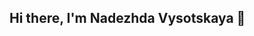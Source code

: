 ## Hi there, I'm Nadezhda Vysotskaya 👋 

<!--
**Nadezhda1002/Nadezhda1002** is a ✨ _special_ ✨ repository because its `README.md` (this file) appears on your GitHub profile.

- 🔭 I'm a programmer by education and a math teacher by profession. Having decided to combine these skills, I completed a course in data analytics at Yandex.Practicum. 
- 🌱 I would like to work in a strong team and do interesting projects.
- ⚡ Languages and Tools: Python, SQL, Tableau, Jupyter Notebook.
- 📫 How to reach me: 
- Skype: n.s.vysotskaya,
- Telegram: @Vys_n_s
-->
